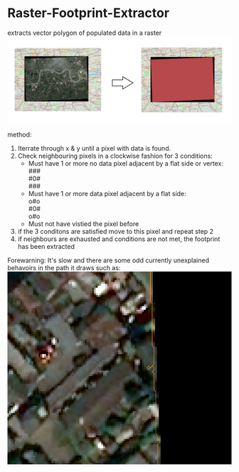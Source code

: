 # Raster-Footprint-Extractor
extracts vector polygon of populated data in a raster
![Screenshot](images/extracted.png)

method:
1) Iterrate through x & y until a pixel with data is found.
2) Check neighbouring pixels in a clockwise fashion for 3 conditions:
    - Must have 1 or more no data pixel adjacent by a flat side or vertex: \
    \###\
    \#0#\
    \###
    - Must have 1 or more data pixel adjacent by a flat side:\
    o#o\
    \#0#\
    o#o
    - Must not have vistied the pixel before
 3) if the 3 conditons are satisfied move to this pixel and repeat step 2
 4) if neighbours are exhausted and conditions are not met, the footprint has been extracted 

Forewarning: It's slow and there are some odd currently unexplained behavoirs in the path it draws such as:
![Screenshot2](images/odd3.png)
